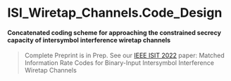 # ISI_Wiretap_Channels.Code_Design

#### Concatenated coding scheme for approaching the constrained secrecy capacity of intersymbol interference wiretap channels
> Complete Preprint is in Prep.
> See our [IEEE ISIT 2022]([https://github.com/arianouri/ISI-Wiretap-Channels/tree/main/%5BSIMULATION_FILES%5D%20Constrained%20Secrecy%20Capacity](https://ieeexplore.ieee.org/abstract/document/9834578#citations)) paper: Matched Information Rate Codes for Binary-Input Intersymbol Interference Wiretap Channels
